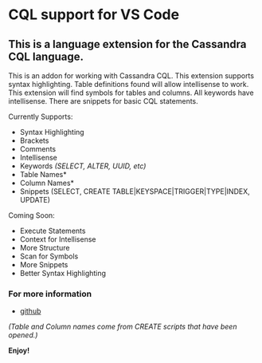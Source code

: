 # CQL support for VS Code

## This is a language extension for the Cassandra CQL language.
This is an addon for working with Cassandra CQL. This extension supports syntax highlighting. Table definitions found will allow intellisense to work. This extension will find symbols for tables and columns. All keywords have intellisense. There are snippets for basic CQL statements.

Currently Supports:
 - Syntax Highlighting
 - Brackets
 - Comments
 - Intellisense 
  - Keywords *(SELECT, ALTER, UUID, etc)*
  - Table Names* 
  - Column Names*
 - Snippets (SELECT, CREATE TABLE|KEYSPACE|TRIGGER|TYPE|INDEX, UPDATE)
  
Coming Soon:
 - Execute Statements
 - Context for Intellisense
 - More Structure
 - Scan for Symbols
 - More Snippets
 - Better Syntax Highlighting

### For more information
* [github](https://github.com/lawrencekgrant/vscode-cql)

*(Table and Column names come from CREATE scripts that have been opened.)*

**Enjoy!** 